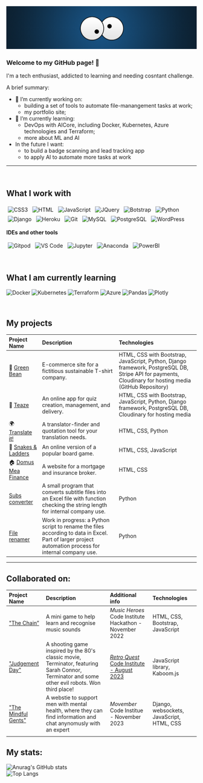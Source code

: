 <img src="eyes.png" alt="banner">

### Welcome to my GitHub page! 👋 

I'm a tech enthusiast, addicted to learning and needing cosntant challenge.<br>

A brief summary: 
- 🔭 I’m currently working on:
    -  building a set of tools to automate file-manangement tasks at work;
    -  my portfolio site;
- 🌱 I’m currently learning:
    - DevOps with AICore, including Docker, Kubernetes, Azure technologies and Terraform;
    - more about ML and AI
- In the future I want:
  -  to build a badge scanning and lead tracking app
  -  to apply AI to automate more tasks at work
  
---
<br>

What I work with
--

<p>
<img src="https://img.shields.io/badge/-CSS3-1572B6?logo=css3&logoColor=white&style=for-the-badge" alt="CSS3" style="padding:4px;">
<img src="https://img.shields.io/badge/-HTML5-E34F26?logo=HTML5&logoColor=white&style=for-the-badge" alt="HTML" style="padding: 4px;">
<img src="https://img.shields.io/badge/-JavaScript-F7DF1E?logo=JavaScript&logoColor=white&style=for-the-badge" alt="JavaScript" style="padding: 4px;">
<img src="https://img.shields.io/badge/-JQuery-0769AD?logo=JQuery&logoColor=white&style=for-the-badge" alt="JQuery" style="padding: 4px;">
<img src="https://img.shields.io/badge/-Bootstrap-7952B3?logo=Bootstrap&logoColor=white&style=for-the-badge" alt="Botstrap" style="padding: 4px;">
<img src="https://img.shields.io/badge/-Python-3776AB?logo=Python&&logoColor=white&style=for-the-badge" alt="Python" style="padding: 4px;">
<img src="https://img.shields.io/badge/-Django-092E20?logo=Django&logoColor=white&style=for-the-badge" alt="Django" style="padding: 4px;">
<img src="https://img.shields.io/badge/-Heroku-430098?logo=Heroku&logoColor=white&style=for-the-badge" alt="Heroku" style="padding: 4px;">
<img src="https://img.shields.io/badge/-Git-F05032?logo=Git&logoColor=white&style=for-the-badge" alt="Git" style="padding: 4px;">
<img src="https://img.shields.io/badge/-MySQL-21759B?logo=MySQL&logoColor=white&style=for-the-badge" alt="MySQL" style="padding: 4px;">
<img src="https://img.shields.io/badge/-PostgreSQL-4169E1?logo=PostgreSQL&logoColor=white&style=for-the-badge" alt="PostgreSQL" style="padding: 4px;">
<img src="https://img.shields.io/badge/-WordPress-21759B?logo=Wordpress&logoColor=white&style=for-the-badge" alt="WordPress" style="padding: 4px;">
</p>

__IDEs and other tools__
<p>
<img src="https://img.shields.io/badge/-Gitpod-FFAE33?logo=Gitod&logoColor=white&style=for-the-badge" alt="Gitpod" style="padding: 4px;">
<img src="https://img.shields.io/badge/-VSCode-007ACC?logo=VSCode&logoColor=white&style=for-the-badge" alt="VS Code" style="padding: 4px;">
<img src="https://img.shields.io/badge/-Jupyter-F37626?logo=Jupyter&logoColor=white&style=for-the-badge" alt="Jupyter" style="padding: 4px;">
<img src="https://img.shields.io/badge/-Anaconda-44A833?logo=Anaconda&logoColor=white&style=for-the-badge" alt="Anaconda" style="padding: 4px;">
<img src="https://img.shields.io/badge/-PowerBI-F2C811?logo=PowerBI&logoColor=white&style=for-the-badge" alt="PowerBI" style="padding: 4px;">
</p>
<br>

What I am currently learning 
--
<p>
<img src="https://img.shields.io/badge/-Docker-2496ED?logo=Docker&logoColor=white&style=for-the-badge" alt="Docker">
<img src="https://img.shields.io/badge/-Kubernetes-3371e3?logo=Docker&logoColor=white&style=for-the-badge" alt="Kubernetes">
<img src="https://img.shields.io/badge/-Terraform-7b42bc?logo=Docker&logoColor=white&style=for-the-badge" alt="Terraform">
<img src="https://img.shields.io/badge/-Azure-0067b8?logo=Docker&logoColor=white&style=for-the-badge" alt="Azure">
<img src="https://img.shields.io/badge/-Pandas-150458?logo=Pandas&logoColor=white&style=for-the-badge" alt="Pandas">
<img src="https://img.shields.io/badge/-Plotly-3F4F75?logo=Plotly&logoColor=white&style=for-the-badge" alt="Plotly">
</p>

<!-- 
### What I am currently working on
---
<p>
Coming soon... 💪 👏
</p> -->
<br>

My projects
--

| Project Name | Description  | Technologies   |   
|:---|:---|:---|
| 👕 [Green Bean](https://github.com/Koko-66/green_bean_shop)  |  E-commerce site for a fictitious sustainable T-shirt company. |HTML, CSS with Bootstrap, JavaScript, Python, Django framework, PostgreSQL DB, Stripe API for payments, Cloudinary for hosting media (GitHub Repository)   |
| 📇 [Teaze](https://github.com/Koko-66/teaze)   | An online app for quiz creation, management, and delivery.  | HTML, CSS with Bootstrap, JavaScript, Python, Django framework, PostgreSQL DB, Cloudinary for hosting media  | 
| 🌍 [Translate it!](https://github.com/Koko-66/Translate_it)  | A translator-finder and quotation tool for your translation needs.  |  HTML, CSS, Python | 
| 🐍 [Snakes & Ladders](https://github.com/Koko-66/snakes-and-ladders)  |  An online version of a popular board game. | HTML, CSS, JavaScript   | 
| 🏠 [Domus Mea Finance](https://github.com/Koko-66/Project1_Domus-mea-finance)  | A website for a mortgage and insurance broker.  |  HTML, CSS | 
|  [Subs converter](https://github.com/Koko-66/subs-converter) | A small program that converts subtitle files into an Excel file with function checking the string length for internal company use. | Python  | 
|  [File renamer](https://github.com/Koko-66/file_renamer/) | Work in progress: a Python script to rename the files according to data in Excel. Part of larger project automation process for internal company use. | Python  | 

-------------------


Collaborated on:
---

| Project Name | Description  | Additional info | Technologies   |   
|:---|:---|:---|:---|
| ["The Chain”](https://github.com/CraigThomasson/team-5-music-game-)  | A mini game to help learn and recognise music sounds | _Music Heroes_ Code Institute Hackathon - November 2022 | HTML, CSS, Bootstrap, JavaScript  | 
|  ["Judgement Day"](https://github.com/stephendawsondev/j-day) | A shooting game inspired by the 80's classic movie, Terminator, featuring Sarah Connor, Terminator and some other evil robots. Won third place!| [_Retro Quest_ Code Institute - August 2023](https://hackathon.codeinstitute.net/showcase/138/)   | JavaScript library, Kaboom.js  | 
| ["The Mindful Gents"](https://github.com/rinalds98/mindful-gents)   | A webstie to support men with mental health, where they can find information and chat anynomusly with an expert | _Movember_ Code Institue - November 2023 | Django, websockets, JavaScript, HTML, CSS |
|  |   |  |    |   



My stats:
---

![Anurag's GitHub stats](https://github-readme-stats.vercel.app/api?username=koko-66&show_icons=true&theme=merko&style=compact)<br>
![Top Langs](https://github-readme-stats.vercel.app/api/top-langs/?username=koko-66&theme=merko&layout=compact)
